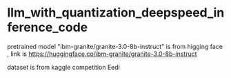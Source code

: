 # llm_with_quantization_deepspeed_inference_code

pretrained model "ibm-granite/granite-3.0-8b-instruct" is from higging face , link is https://huggingface.co/ibm-granite/granite-3.0-8b-instruct

dataset is from kaggle competition Eedi
